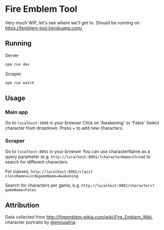 # Fire Emblem Tool
Very much WIP, let's see where we'll get to. Should be running on https://femblem-tool.herokuapp.com/.

## Running
Server
``` bash
npm run dev
```
Scraper
``` bash
npm run watch
```

## Usage
### Main app
Go to `localhost:3000` in your browser
Click on 'Awakening' or 'Fates'
Select character from dropdown. Press + to add new characters.
### Scraper
Go to `localhost:8081` in your browser
You can use characterName as a query parameter (e.g. `http://localhost:8081/?characterName=Chrom`) to search for different characters.

For classes, `http://localhost:8081/class?className=Lord&gameName=Awakening`

Search for characters per game, e.g. `http://localhost:8081/characters?gameName=Fates`

## Attribution
Data collected from http://fireemblem.wikia.com/wiki/Fire_Emblem_Wiki, character portraits by [@ennuialina](https://twitter.com/ennuialina)

